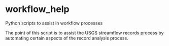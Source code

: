 # workflow_help
Python scripts to assist in workflow processes

The point of this script is to assist the USGS streamflow records process by automating certain aspects of the record analysis process. 

